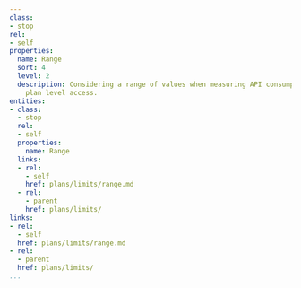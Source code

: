 ```yaml
---
class:
- stop
rel:
- self
properties:
  name: Range
  sort: 4
  level: 2
  description: Considering a range of values when measuring API consumption, and evaluating
    plan level access.
entities:
- class:
  - stop
  rel:
  - self
  properties:
    name: Range
  links:
  - rel:
    - self
    href: plans/limits/range.md
  - rel:
    - parent
    href: plans/limits/
links:
- rel:
  - self
  href: plans/limits/range.md
- rel:
  - parent
  href: plans/limits/
...
```

